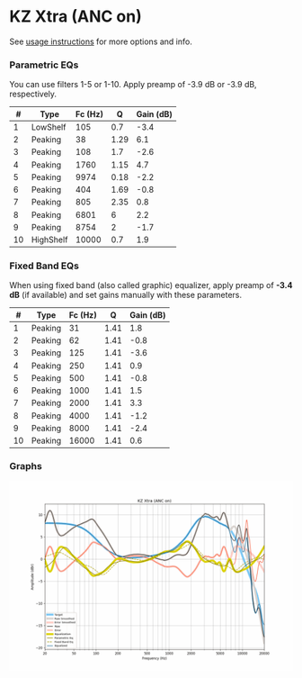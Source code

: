 # KZ Xtra (ANC on)
See [usage instructions](https://github.com/jaakkopasanen/AutoEq#usage) for more options and info.

### Parametric EQs
You can use filters 1-5 or 1-10. Apply preamp of -3.9 dB or -3.9 dB, respectively.

|   # | Type      |   Fc (Hz) |    Q |   Gain (dB) |
|-----|-----------|-----------|------|-------------|
|   1 | LowShelf  |       105 | 0.7  |        -3.4 |
|   2 | Peaking   |        38 | 1.29 |         6.1 |
|   3 | Peaking   |       108 | 1.7  |        -2.6 |
|   4 | Peaking   |      1760 | 1.15 |         4.7 |
|   5 | Peaking   |      9974 | 0.18 |        -2.2 |
|   6 | Peaking   |       404 | 1.69 |        -0.8 |
|   7 | Peaking   |       805 | 2.35 |         0.8 |
|   8 | Peaking   |      6801 | 6    |         2.2 |
|   9 | Peaking   |      8754 | 2    |        -1.7 |
|  10 | HighShelf |     10000 | 0.7  |         1.9 |

### Fixed Band EQs
When using fixed band (also called graphic) equalizer, apply preamp of **-3.4 dB** (if available) and set gains manually with these parameters.

|   # | Type    |   Fc (Hz) |    Q |   Gain (dB) |
|-----|---------|-----------|------|-------------|
|   1 | Peaking |        31 | 1.41 |         1.8 |
|   2 | Peaking |        62 | 1.41 |        -0.8 |
|   3 | Peaking |       125 | 1.41 |        -3.6 |
|   4 | Peaking |       250 | 1.41 |         0.9 |
|   5 | Peaking |       500 | 1.41 |        -0.8 |
|   6 | Peaking |      1000 | 1.41 |         1.5 |
|   7 | Peaking |      2000 | 1.41 |         3.3 |
|   8 | Peaking |      4000 | 1.41 |        -1.2 |
|   9 | Peaking |      8000 | 1.41 |        -2.4 |
|  10 | Peaking |     16000 | 1.41 |         0.6 |

### Graphs
![](./KZ%20Xtra%20(ANC%20on).png)
